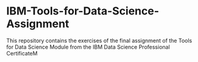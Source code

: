 # IBM-Tools-for-Data-Science-Assignment
This repository contains the exercises of the final assignment of the Tools for Data Science Module from the IBM Data Science Professional CertificateM 
